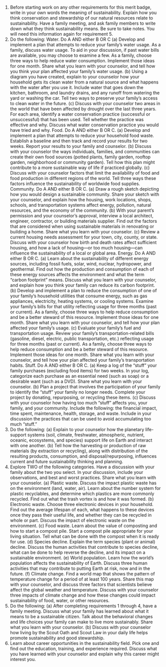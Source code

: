1. Before starting work on any other requirements for this merit badge, write in
your own words the meaning of sustainability. Explain how you think conservation and stewardship of our natural resources relate to sustainability. Have a
family meeting, and ask family members to write down what they think sustainability means. Be sure to take notes. You will need this information again
for requirement 5.
2. Do the following:
Water. Do A AND either B OR C
(a) Develop and implement a plan that attempts to reduce your family’s water
usage. As a family, discuss water usage. To aid in your discussion, if past
water bills are available, you may choose to examine a few. As a family,
choose three ways to help reduce water consumption. Implement those ideas
for one month. Share what you learn with your counselor, and tell how you
think your plan affected your family’s water usage.
(b) Using a diagram you have created, explain to your counselor how your
household gets its clean water from a natural source and what happens
with the water after you use it. Include water that goes down the kitchen,
bathroom, and laundry drains, and any runoff from watering the yard or
washing the car. Tell two ways to preserve your family’s access to clean water
in the future.
(c) Discuss with your counselor two areas in the world that have been
affected by drought over the last three years. For each area, identify a water
conservation practice (successful or unsuccessful) that has been used. Tell
whether the practice was effective and why. Discuss what water conservation
practice you would have tried and why.
Food. Do A AND either B OR C.
(a) Develop and implement a plan that attempts to reduce your household
food waste. Establish a baseline and then track and record your results for two
weeks. Report your results to your family and counselor.
(b) Discuss with your counselor the ways individuals, families, and communities can create their own food sources (potted plants, family garden, rooftop
garden, neighborhood or community garden). Tell how this plan might contribute to a more sustainable way of life if practiced globally.
(c) Discuss with your counselor factors that limit the availability of food and
food production in different regions of the world. Tell three ways these factors
influence the sustainability of worldwide food supplies.
Community. Do A AND either B OR C.
(a) Draw a rough sketch depicting how you would design a sustainable community. Share your sketch with your counselor, and explain how the housing,
work locations, shops, schools, and transportation systems affect energy, pollution, natural resources, and the economy of the community.
(b) With your parent’s permission and your counselor’s approval, interview a
local architect, engineer, contractor, or building materials supplier. Find out
the factors that are considered when using sustainable materials in renovating
or building a home. Share what you learn with your counselor.
(c) Review a current housing needs assessment for your town, city, county, or
state. Discuss with your counselor how birth and death rates affect sufficient
housing, and how a lack of housing—or too much housing—can influence the
sustainability of a local or global area.
Energy. Do A AND either B OR C.
(a) Learn about the sustainability of different energy sources, including fossil
fuels, solar, wind, nuclear, hydropower, and geothermal. Find out how the
production and consumption of each of these energy sources affects the environment and what the term “carbon footprint” means. Discuss what you learn
with your counselor, and explain how you think your family can reduce its
carbon footprint.
(b) Develop and implement a plan to reduce the consumption of one of your
family’s household utilities that consume energy, such as gas appliances, electricity, heating systems, or cooling systems. Examine your family’s bills for
that utility reflecting usage for three months (past or current). As a family,
choose three ways to help reduce consumption and be a better steward of this
resource. Implement those ideas for one month. Share what you learn with
your counselor, and tell how your plan affected your family’s usage.
(c) Evaluate your family’s fuel and transportation usage. Review your
family’s transportation-related bills (gasoline, diesel, electric, public
transportation, etc.) reflecting usage for three months (past or current).
As a family, choose three ways to help reduce consumption and be a better
steward of this resource. Implement those ideas for one month. Share
what you learn with your counselor, and tell how your plan affected your
family’s transportation habits.
Stuff. Do A AND either B OR C.
(a) Keep a log of the “stuff” your family purchases (excluding food items)
for two weeks. In your log, categorize each purchase as an essential need
(such as soap) or a desirable want (such as a DVD). Share what you learn
with your counselor.
(b) Plan a project that involves the participation of your family to identify the
“stuff” your family no longer needs. Complete your project by donating,
repurposing, or recycling these items.
(c) Discuss with your counselor how having too much “stuff” affects you,
your family, and your community. Include the following: the financial impact,
time spent, maintenance, health, storage, and waste. Include in your discussion the practices that can be used to avoid accumulating too much “stuff.”
3. Do the following:
(a) Explain to your counselor how the planetary life-support systems (soil, climate, freshwater, atmospheric, nutrient, oceanic, ecosystems, and species)
support life on Earth and interact with one another.
(b) Tell how the harvesting or production of raw materials (by extraction or
recycling), along with distribution of the resulting products, consumption, and
disposal/repurposing, influences current and future sustainability thinking
and planning.
4. Explore TWO of the following categories. Have a discussion with your family
about the two you select. In your discussion, include your observations, and
best and worst practices. Share what you learn with your counselor.
(a) Plastic waste. Discuss the impact plastic waste has on the environment
(land, water, air). Learn about the number system for plastic recyclables, and
determine which plastics are more commonly recycled. Find out what the
trash vortex is and how it was formed.
(b) Electronic waste. Choose three electronic devices in your household. Find
out the average lifespan of each, what happens to these devices once they
pass their useful life, and whether they can be recycled in whole or part.
Discuss the impact of electronic waste on the environment.
(c) Food waste. Learn about the value of composting and how to start a
compost pile. Start a compost pile appropriate for your living situation. Tell
what can be done with the compost when it is ready for use.
(d) Species decline. Explain the term species (plant or animal) decline.
Discuss the human activities that contribute to species decline, what can be
done to help reverse the decline, and its impact on a sustainable environment.
(e) World population. Learn how the world’s population affects the sustainability of Earth. Discuss three human activities that may contribute to putting
Earth at risk, now and in the future.
(f) Climate change. Find a world map that shows the pattern of temperature
change for a period of at least 100 years. Share this map with your counselor,
and discuss three factors that scientists believe affect the global weather
and temperature. Discuss with your counselor three impacts of climate change
and how these changes could impact sustainability of food, water, or
other resources.
5. Do the following:
(a) After completing requirements 1 through 4, have a family meeting.
Discuss what your family has learned about what it means to be a sustainable
citizen. Talk about the behavioral changes and life choices your family can
make to live more sustainably. Share what you learn with your counselor.
(b) Discuss with your counselor how living by the Scout Oath and Scout Law
in your daily life helps promote sustainability and good stewardship.
6. Learn about career opportunities in the sustainability field. Pick one and find
out the education, training, and experience required. Discuss what you have
learned with your counselor and explain why this career might interest you.
